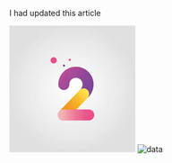 I had updated this article

![Test](/docs/.document360/assets/2.jpg)
![data](https://forum.obsidian.md/uploads/default/163ac42d42056f3a8ddd64f2c4508be250b13f82)




